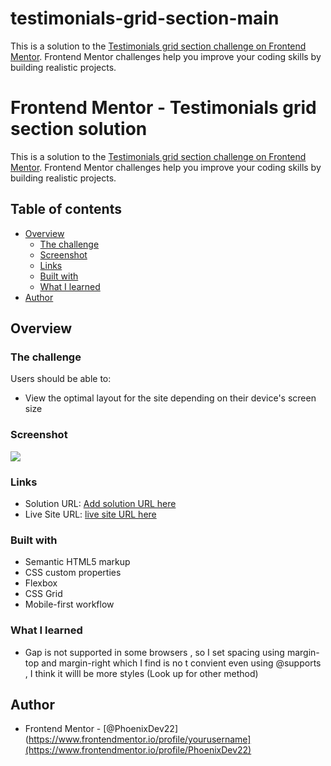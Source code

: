 # testimonials-grid-section-main


This is a solution to the [Testimonials grid section challenge on Frontend Mentor](https://www.frontendmentor.io/challenges/testimonials-grid-section-Nnw6J7Un7). Frontend Mentor challenges help you improve your coding skills by building realistic projects. 
# Frontend Mentor - Testimonials grid section solution

This is a solution to the [Testimonials grid section challenge on Frontend Mentor](https://www.frontendmentor.io/challenges/testimonials-grid-section-Nnw6J7Un7). Frontend Mentor challenges help you improve your coding skills by building realistic projects. 

## Table of contents

- [Overview](#overview)
  - [The challenge](#the-challenge)
  - [Screenshot](#screenshot)
  - [Links](#links)
  - [Built with](#built-with)
  - [What I learned](#what-i-learned)
- [Author](#author)


## Overview

### The challenge

Users should be able to:

- View the optimal layout for the site depending on their device's screen size

### Screenshot

![](./screenshot.jpg)


### Links

- Solution URL: [Add solution URL here](https://github.com/PhoenixDev22/testimonials-grid-section-main)
- Live Site URL: [live site URL here](https://testimonial-phoenixdev22.netlify.app/)


### Built with

- Semantic HTML5 markup
- CSS custom properties
- Flexbox
- CSS Grid
- Mobile-first workflow



### What I learned

- Gap is not supported in some browsers , so I set spacing using margin-top and margin-right which I find is no t convient even using @supports , I think it willl be more styles (Look up for other method)


## Author

- Frontend Mentor - [@PhoenixDev22](https://www.frontendmentor.io/profile/yourusername](https://www.frontendmentor.io/profile/PhoenixDev22)

